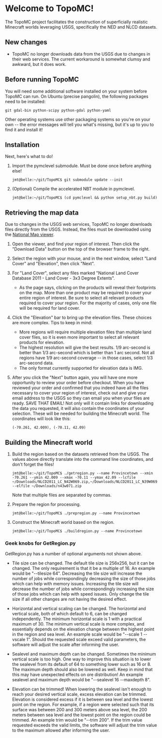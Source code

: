 # Welcome to TopoMC!

The TopoMC project facilitates the construction of superficially realistic Minecraft worlds leveraging USGS, specifically the NED and NLCD datasets.

## New changes

* TopoMC no longer downloads data from the USGS due to changes in their web services.  The current workaround is somewhat clumsy and awkward, but it does work.

## Before running TopoMC

You will need some additional software installed on your system before TopoMC can run.  On Ubuntu (precise pangolin), the following packages need to be installed:  

`git gdal-bin python-scipy python-gdal python-yaml`

Other operating systems use other packaging systems so you're on your own -- the error messages will tell you what's missing, but it's up to you to find it and install it!

## Installation

Next, here's what to do!

1.  Import the pymclevel submodule.  Must be done once before anything else!

	```
	jmt@belle:~/git/TopoMC$ git submodule update --init
	```
	
2.  (Optional) Compile the accelerated NBT module in pymclevel.

	```
	jmt@belle:~/git/TopoMC$ (cd pymclevel && python setup_nbt.py build)
	```

## Retrieving the map data

Due to changes in the USGS web services, TopoMC no longer downloads files directly from the USGS.  Instead, the files must be downloaded using the [National Map viewer](http://viewer.nationalmap.gov/viewer/).

1.  Open the viewer, and find your region of interest.  Then click the "Download Data" button on the top of the browser frame to the right.

2.  Select the region with your mouse, and in the next window, select "Land Cover" and "Elevation", then click "Next".

3.  For "Land Cover", select any files marked "National Land Cover Database 2011 - Land Cover - 3x3 Degree Extents".
    * As the page says, clicking on the products will reveal their footprints on the map. More than one product may be required to cover your entire region of interest.  Be sure to select all relevant products required to cover your region.  For the majority of cases, only one file will be required for land cover.
	
4.  Click the "Elevation" bar to bring up the elevation files.  These choices are more complex.  Tips to keep in mind:
	* More regions will require multiple elevation files than multiple land cover files, so it is even more important to select all relevant products for elevation.
	* The highest resolution will give the best results.  1/9 arc-second is better than 1/3 arc-second which is better than 1 arc second.  Not all regions have 1/9 arc-second coverage -- in those cases, select 1/3 arc-second data.
	* The only format currently supported for elevation data is IMG.
	
5.  After you click the "Next" button again, you will have one more opportunity to review your order before checkout.  When you have reviewed your order and confirmed that you indeed have all the files necessary to cover your region of interest, check out and give your email address to the USGS so they can email you when your files are ready.  SAVE THAT EMAIL!  Not only will it contain links for downloading the data you requested, it will also contain the coordinates of your selection.  These will be needed for building the Minecraft world.  The coordinates will look like this:

	```
	(-70.261, 42.009), (-70.11, 42.09)
	```

## Building the Minecraft world

1.  Build the region based on the datasets retrieved from the USGS.  The values above directly translate into the command line coordinates, and don't forget the files!

	```
	jmt@belle:~/git/TopoMC$ ./getregion.py --name Provincetown --xmin -70.261 --ymin 42.009 --xmax -70.11 --ymax 42.09 --lcfile ~/Downloads/NLCD2011_LC_N42W069.zip,~/Downloads/NLCD2011_LC_N39W069.zip --elfile ~/Downloads/n43w071.zip
    ```
	
	Note that multiple files are separated by commas.

2.  Prepare the region for processing.

	```
	jmt@belle:~/git/TopoMC$ ./prepregion.py --name Provincetown
	```

3.  Construct the Minecraft world based on the region.

	```
	jmt@belle:~/git/TopoMC$ ./buildregion.py --name Provincetown
	```

### Geek knobs for GetRegion.py

GetRegion.py has a number of optional arguments not shown above.

* Tile size can be changed.
    The default tile size is 256x256, but it can be changed.  The only requirement is that it be a multiple of 16.  An example would be "--tilesize 64".  Decreasing the tile size will increase the number of jobs while correspondingly decreasing the size of those jobs which can help with memory issues.  Increasing the tile size will decrease the number of jobs while correspondingly increasing the size of those jobs which can help with speed issues.  Only change the tile size if all other changes are not having the desired effect.

* Horizontal and vertical scaling can be changed.
    The horizontal and vertical scale, both of which default to 6, can be changed independently.  The minimum horizontal scale is 1 with a practical maximum of 30.  The minimum vertical scale is more complex, and essentially depends on the elevation change between the highest point in the region and sea level.  An example scale would be "--scale 1 --vscale 1".  Should the requested scale exceed valid parameters, the software will adjust the scale after informing the user.

* Sealevel and maximum depth can be changed.
    Sometimes the minimum vertical scale is too high.  One way to improve this situation is to lower the sealevel from its default of 64 to something lower such as 16 or 8.  The maximum depth should also be lowered as well.  Keep in mind that this may have unexpected effects on ore distribution!  An example sealevel and maximum depth would be "--sealevel 16 --maxdepth 8".

* Elevation can be trimmed!
    When lowering the sealevel isn't enough to reach your desired vertical scale, excess elevation can be trimmed.  Elevation is considered excess if it is between sea level and the lowest point on the region.  For example, if a region were selected such that its surface was between 200 and 300 meters above sea level, the 200 meters between sea level and the lowest point on the region could be trimmed.  An example trim would be "--trim 200".  If the trim value requested exceeds the valid limits, the software will adjust the trim value to the maximum allowed after informing the user.

